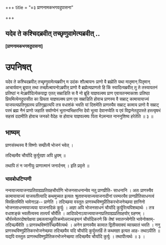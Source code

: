 +++
title = "०३ प्राणनामकभगवदुपासना"

+++


## यदेव ते कश्चिदब्रवीत् तच्छृणुवामेत्यब्रवीत् ..

**\[प्राणनामकभगवदुपासना\]**

# **उपनिषत्**

यदेव ते कश्चिदब्रवीत् तच्छृणुवामेत्यब्रवीन् म उदंकः शौल्बायनः प्राणो वै ब्रह्मेति यथा मातृमान् पितृमान् आचार्यवान् ब्रूयात् तथा तच्छौल्बायनोऽब्रवीत् प्राणो वै ब्रह्मेत्यप्राणतो हि किं स्यादित्यब्रवीत् तु ते तस्यायतनं प्रतिष्ठां न मेऽब्रवीदित्येकपाद्वा एतत् सम्राडिति स वै नो ब्रूहि याज्ञवल्क्य प्राण एवायतनमाकाशः प्रतिष्ठा प्रियमित्येनदुपासीत का प्रियता याज्ञवल्क्य प्राण एव सम्राडिति होवाच प्राणस्य वै सम्राट् कामायायाज्यं याजयत्यप्रतिगृह्यस्य प्रतिगृह्णात्यपि तत्र वधाशंकं भवति यां दिशमेति प्राणस्यैव सम्राट् कामाय प्राणो वै सम्राट् परमं ब्रह्म नैनं प्राणो जहाति सर्वाण्येनं भूतान्यभिक्षरन्ति देवो भूत्वा देवानप्येति य एवं विद्वानेतदुपास्ते हस्त्यृषभं सहस्रं ददामीति होवाच जनको वैदेहः स होवाच याज्ञवल्क्यः पिता मेऽमन्यत नाननुशिष्य हरेतेति ॥ ३ ॥

## **भाष्यम्**

प्राणसंस्थस्य वै विष्णोः सम्प्रीत्यै भोजनं भवेत् ।

तदिच्छयैव चौर्यादि कुर्युरज्ञा अपि ध्रुवम् ॥

तथापि तं न जानीयुः प्राणात्मानं जनार्दनम् । इति प्रवृत्ते ॥

### **भावबोधटिप्पणी**

नन्वयाज्ययाजनाप्रतिग्राह्यप्रतिग्रहचौर्याणि भोजनसाधनान्येव नतु प्राणप्रीति- साधनानि । अतः प्राणस्यैव कामायायाज्यं याजयतीत्यादि कथमुच्यत इत्यतः श्रुतावप्ययाज्ययाजनादीनां परम्परयैव प्राणप्रीतिसाधनत्वं विवक्षितमिति भावेनाऽह-- प्राणेति । तदिच्छया वस्तुतः प्राणस्थविष्णुप्रीतिकरभोजनेच्छया ज्ञानिनो भोजनसाधनमयाज्यया याजनादिकं कुर्युः । अज्ञा अपि भोजनसाधनं चौर्यादि कुर्युरित्यपिशब्दार्थः । तत्र वधाशङ्कं भवतीत्यस्य तात्पर्यं चौर्येति । आदिपदेनाऽयाज्ययाजनाप्रतिग्राह्यप्रतिग्रहयोर् ग्रहणम् । चौर्यस्येतरदोषापेक्षया प्रबलत्वाच्छ्रुतिक्रमोल्लञ्चङ्घनं चौर्यादिकरणे किं तेषां स्वातन्त्र्येणेति भावेनोक्तम्- तदिच्छ्यैवेति ॥
प्राणस्थविष्णोरिच्छयैवेत्यर्थः । अनेन प्राणस्यैव कामात द्वितीयवाक्यं व्याख्यातं भवति । ननु प्राणस्थविष्णुप्रीतिकरभोजनेच्छया तदिच्छयैव यदि चौर्यादि कुर्युस्तर्हि ते कथमज्ञा इत्यत आह- तथाऽपीति ॥ यद्यपि वस्तुतः प्राणस्थविष्णुप्रीतिकरभोजनेच्छया तदिच्छयैव चौर्यादि कुर्युः । तथापीत्यर्थः ॥ ३ ।

